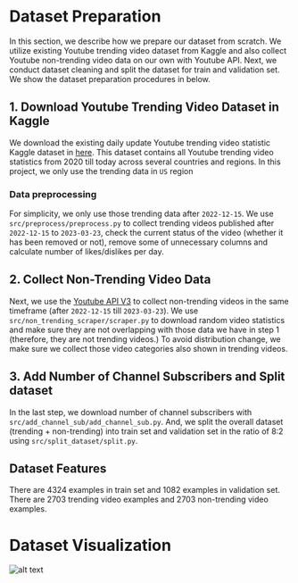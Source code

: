 # Dataset Preparation
In this section, we describe how we prepare our dataset from scratch. We utilize existing Youtube trending video dataset from Kaggle and also collect Youtube non-trending video data on our own with Youtube API. Next, we conduct dataset cleaning and split the dataset for train and validation set. We show the dataset preparation procedures in below.

## 1. Download Youtube Trending Video Dataset in Kaggle
We download the existing daily update Youtube trending video statistic Kaggle dataset in [here](https://www.kaggle.com/datasets/rsrishav/youtube-trending-video-dataset). This dataset contains all Youtube trending video statistics from 2020 till today across several countries and regions. In this project, we only use the trending data in `US` region

### Data preprocessing
For simplicity, we only use those trending data after `2022-12-15`. We use `src/preprocess/preprocess.py` to collect trending videos published after `2022-12-15` to `2023-03-23`, check the current status of the video (whether it has been removed or not), remove some of unnecessary columns and calculate number of likes/dislikes per day.

## 2. Collect Non-Trending Video Data
Next, we use the [Youtube API V3](https://developers.google.com/youtube/v3) to collect non-trending videos in the same timeframe (after `2022-12-15` till `2023-03-23`). We use `src/non_trending_scraper/scraper.py` to download random video statistics and make sure they are not overlapping with those data we have in step 1 (therefore, they are not trending videos.) To avoid distribution change, we make sure we collect those video categories also shown in trending videos.

## 3. Add Number of Channel Subscribers and Split dataset
In the last step, we download number of channel subscribers with `src/add_channel_sub/add_channel_sub.py`. And, we split the overall dataset (trending + non-trending) into train set and validation set in the ratio of 8:2 using `src/split_dataset/split.py`.

## Dataset Features
There are 4324 examples in train set and 1082 examples in validation set. There are 2703 trending video examples and 2703 non-trending video examples.

# Dataset Visualization
![alt text](https://github.com/SCheekati/ML-7641-Team14/blob/main/dataset/pca.png?raw=true)
